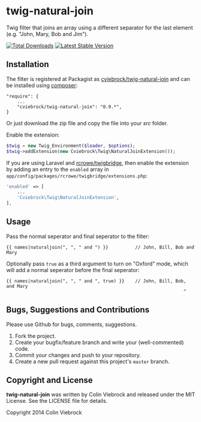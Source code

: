 # twig-natural-join

Twig filter that joins an array using a different separator for the last element (e.g. "John, Mary, Bob and Jim").

[![Total Downloads](https://poser.pugx.org/cviebrock/twig-natural-join/downloads.png)](https://packagist.org/packages/cviebrock/twig-natural-join)
[![Latest Stable Version](https://poser.pugx.org/cviebrock/twig-natural-join/v/stable.png)](https://packagist.org/packages/cviebrock/twig-natural-join)



## Installation

The filter is registered at Packagist as [cviebrock/twig-natural-join](https://packagist.org/packages/cviebrock/twig-natural-join) and can be installed using [composer](http://getcomposer.org/):

```
"require": {
	...
	"cviebrock/twig-natural-join": "0.9.*",
}
```

Or just download the zip file and copy the file into your _src_ folder.

Enable the extension:

```php
$twig = new Twig_Environment($loader, $options);
$twig->addExtension(new Cviebrock\Twig\NaturalJoinExtension());
```

If you are using Laravel and [rcrowe/twigbridge](https://github.com/rcrowe/TwigBridge), then enable the extension by adding an entry to the `enabled` array in `app/config/packages/rcrowe/twigbridge/extensions.php`:

```php
'enabled' => [
	...
	'Cviebrock\Twig\NaturalJoinExtension',
],
```



## Usage

Pass the normal seperator and final seperator to the filter:

```twig
{{ names|naturaljoin(", ", " and ") }}          // John, Bill, Bob and Mary
```

Optionally pass `true` as a third argument to turn on "Oxford" mode, which will add a normal seperator before the final seperator:

```twig
{{ names|naturaljoin(", ", " and ", true) }}    // John, Bill, Bob, and Mary
                                                                  ^
```



## Bugs, Suggestions and Contributions

Please use Github for bugs, comments, suggestions.

1. Fork the project.
2. Create your bugfix/feature branch and write your (well-commented) code.
3. Commit your changes and push to your repository.
4. Create a new pull request against this project's `master` branch.



## Copyright and License

**twig-natural-join** was written by Colin Viebrock and released under the MIT License. See the LICENSE file for details.

Copyright 2014 Colin Viebrock
